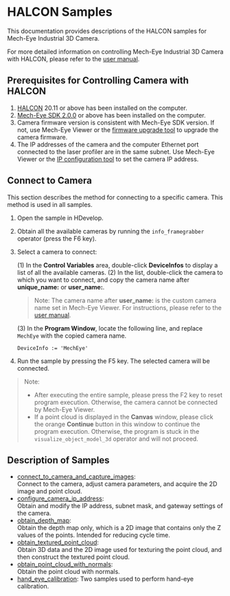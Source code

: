 # HALCON Samples

This documentation provides descriptions of the HALCON samples for Mech-Eye Industrial 3D Camera.

For more detailed information on controlling Mech-Eye Industrial 3D Camera with HALCON, please refer to the [user manual](https://docs.mech-mind.net/en/eye-3d-camera/latest/genicam/genicam.html).

## Prerequisites for Controlling Camera with HALCON

1. [HALCON](https://www.mvtec.com/downloads) 20.11 or above has been installed on the computer.
2. [Mech-Eye SDK 2.0.0](https://downloads.mech-mind.com/?tab=tab-sdk) or above has been installed on the computer.
3. Camera firmware version is consistent with Mech-Eye SDK version. If not, use Mech-Eye Viewer or the [firmware upgrade tool](https://docs.mech-mind.net/en/eye-3d-camera/latest/api/api-camera-firmware-update.html) to upgrade the camera firmware.
4. The IP addresses of the camera and the computer Ethernet port connected to the laser profiler are in the same subnet. Use Mech-Eye Viewer or the [IP configuration tool](https://docs.mech-mind.net/en/eye-3d-camera/latest/api/api-ip-configuration.html) to set the camera IP address.

## Connect to Camera

This section describes the method for connecting to a specific camera. This method is used in all samples.

1. Open the sample in HDevelop.
2. Obtain all the available cameras by running the `info_framegrabber` operator (press the F6 key).
3. Select a camera to connect:

    (1) In the **Control Variables** area, double-click **DeviceInfos** to display a list of all the available cameras.
    (2) In the list, double-click the camera to which you want to connect, and copy the camera name after **unique_name:** or **user_name:**.

    > Note: The camera name after **user_name:** is the custom camera name set in Mech-Eye Viewer. For instructions, please refer to the [user manual](https://docs.mech-mind.net/en/eye-3d-camera/latest/viewer/connect-to-camera-and-set-ip.html#set-camera-name).

    (3) In the **Program Window**, locate the following line, and replace `MechEye` with the copied camera name.

    ```halcon
    DeviceInfo := 'MechEye'
    ```

4. Run the sample by pressing the F5 key. The selected camera will be connected.

> Note:
>
> * After executing the entire sample, please press the F2 key to reset program execution. Otherwise, the camera cannot be connected by Mech-Eye Viewer.
> * If a point cloud is displayed in the **Canvas** window, please click the orange **Continue** button in this window to continue the program execution. Otherwise, the program is stuck in the `visualize_object_model_3d` operator and will not proceed.

## Description of Samples

* [connect_to_camera_and_capture_images](https://github.com/MechMindRobotics/mecheye_halcon_samples/tree/master/area_scan_3d_camera/connect_to_camera_and_capture_images.hdev):  
  Connect to the camera, adjust camera parameters, and acquire the 2D image and point cloud.
* [configure_camera_ip_address](https://github.com/MechMindRobotics/mecheye_halcon_samples/tree/master/area_scan_3d_camera/configure_camera_ip_address.hdev):  
  Obtain and modify the IP address, subnet mask, and gateway settings of the camera.
* [obtain_depth_map](https://github.com/MechMindRobotics/mecheye_halcon_samples/tree/master/area_scan_3d_camera/obtain_depth_map.hdev):  
  Obtain the depth map only, which is a 2D image that contains only the Z values of the points. Intended for reducing cycle time.
* [obtain_textured_point_cloud](https://github.com/MechMindRobotics/mecheye_halcon_samples/tree/master/area_scan_3d_camera/obtain_textured_point_cloud.hdev):  
  Obtain 3D data and the 2D image used for texturing the point cloud, and then construct the textured point cloud.
* [obtain_point_cloud_with_normals](https://github.com/MechMindRobotics/mecheye_halcon_samples/tree/master/area_scan_3d_camera/obtain_point_cloud_with_normals.hdev):  
  Obtain the point cloud with normals.
* [hand_eye_calibration](https://github.com/MechMindRobotics/mecheye_halcon_samples/tree/master/area_scan_3d_camera/hand_eye_calibration):
  Two samples used to perform hand-eye calibration.
